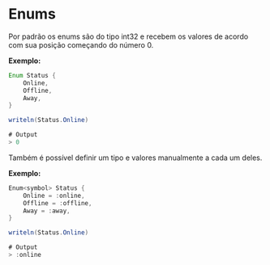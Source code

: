 # Enums

Por padrão os enums são do tipo int32 e recebem os valores de acordo com sua posição começando do número 0.

**Exemplo:**

```java
Enum Status {
    Online,
    Offline,
    Away,
}

writeln(Status.Online)

# Output
> 0
```

Também é possível definir um tipo e valores manualmente a cada um deles.

**Exemplo:**

```csharp
Enum<symbol> Status {
    Online = :online,
    Offline = :offline,
    Away = :away,
}

writeln(Status.Online)

# Output
> :online
```
